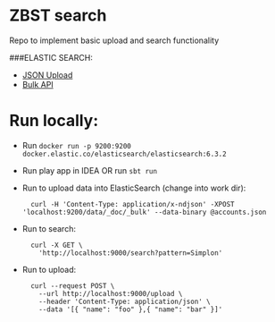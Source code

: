 # ZBST search

Repo to implement basic upload and search functionality

###ELASTIC SEARCH:
* [JSON Upload](https://www.elastic.co/guide/en/kibana/current/tutorial-load-dataset.html)
* [Bulk API](https://www.elastic.co/guide/en/elasticsearch/reference/current/docs-bulk.html)

# Run locally:

- Run `docker run -p 9200:9200 docker.elastic.co/elasticsearch/elasticsearch:6.3.2`
- Run play app in IDEA OR run `sbt run`
- Run to upload data into ElasticSearch (change into work dir):

        curl -H 'Content-Type: application/x-ndjson' -XPOST 'localhost:9200/data/_doc/_bulk' --data-binary @accounts.json
        
- Run to search:

        curl -X GET \
          'http://localhost:9000/search?pattern=Simplon'
          
- Run to upload:

        curl --request POST \
          --url http://localhost:9000/upload \
          --header 'Content-Type: application/json' \
          --data '[{ "name": "foo" },{ "name": "bar" }]'